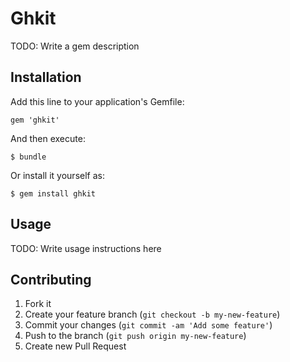 # Ghkit

TODO: Write a gem description

## Installation

Add this line to your application's Gemfile:

    gem 'ghkit'

And then execute:

    $ bundle

Or install it yourself as:

    $ gem install ghkit

## Usage

TODO: Write usage instructions here

## Contributing

1. Fork it
2. Create your feature branch (`git checkout -b my-new-feature`)
3. Commit your changes (`git commit -am 'Add some feature'`)
4. Push to the branch (`git push origin my-new-feature`)
5. Create new Pull Request
